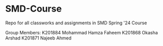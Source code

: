 # SMD-Course
Repo for all classworks and assignments in SMD Spring '24 Course

Group Members:
K201884 Mohammad Hamza Faheem
K201868 Okasha Arshad
K201871 Najeeb Ahmed

